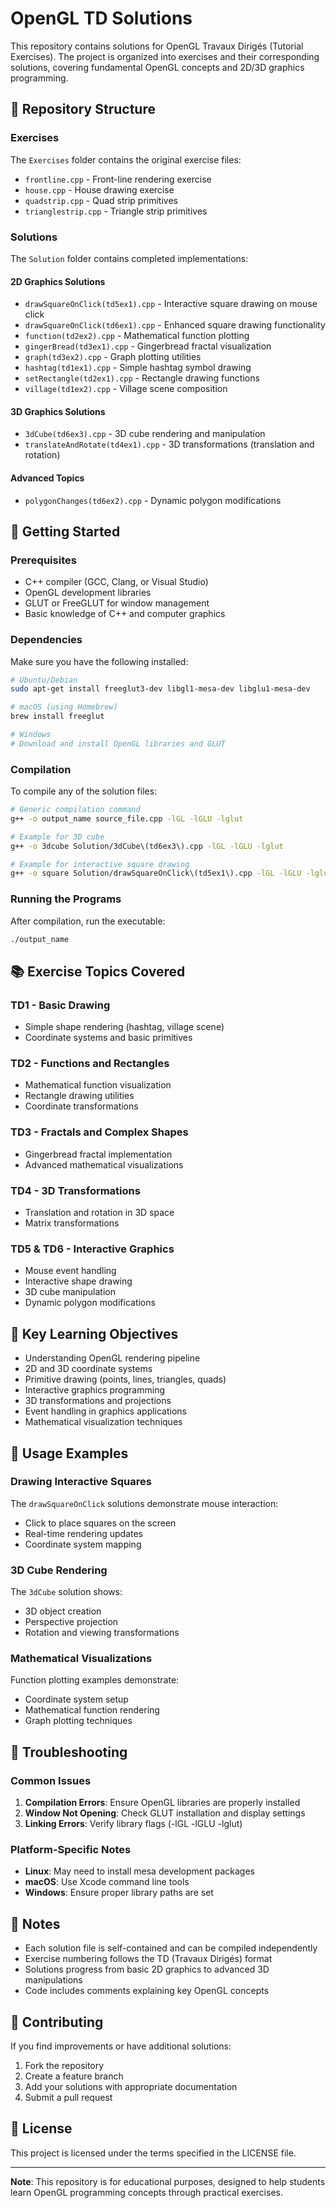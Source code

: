 # OpenGL TD Solutions

This repository contains solutions for OpenGL Travaux Dirigés (Tutorial Exercises). The project is organized into exercises and their corresponding solutions, covering fundamental OpenGL concepts and 2D/3D graphics programming.

## 📁 Repository Structure

### Exercises
The `Exercises` folder contains the original exercise files:
- `frontline.cpp` - Front-line rendering exercise
- `house.cpp` - House drawing exercise
- `quadstrip.cpp` - Quad strip primitives
- `trianglestrip.cpp` - Triangle strip primitives

### Solutions
The `Solution` folder contains completed implementations:

#### 2D Graphics Solutions
- `drawSquareOnClick(td5ex1).cpp` - Interactive square drawing on mouse click
- `drawSquareOnClick(td6ex1).cpp` - Enhanced square drawing functionality
- `function(td2ex2).cpp` - Mathematical function plotting
- `gingerBread(td3ex1).cpp` - Gingerbread fractal visualization
- `graph(td3ex2).cpp` - Graph plotting utilities
- `hashtag(td1ex1).cpp` - Simple hashtag symbol drawing
- `setRectangle(td2ex1).cpp` - Rectangle drawing functions
- `village(td1ex2).cpp` - Village scene composition

#### 3D Graphics Solutions
- `3dCube(td6ex3).cpp` - 3D cube rendering and manipulation
- `translateAndRotate(td4ex1).cpp` - 3D transformations (translation and rotation)

#### Advanced Topics
- `polygonChanges(td6ex2).cpp` - Dynamic polygon modifications

## 🚀 Getting Started

### Prerequisites
- C++ compiler (GCC, Clang, or Visual Studio)
- OpenGL development libraries
- GLUT or FreeGLUT for window management
- Basic knowledge of C++ and computer graphics

### Dependencies
Make sure you have the following installed:
```bash
# Ubuntu/Debian
sudo apt-get install freeglut3-dev libgl1-mesa-dev libglu1-mesa-dev

# macOS (using Homebrew)
brew install freeglut

# Windows
# Download and install OpenGL libraries and GLUT
```

### Compilation
To compile any of the solution files:

```bash
# Generic compilation command
g++ -o output_name source_file.cpp -lGL -lGLU -lglut

# Example for 3D cube
g++ -o 3dcube Solution/3dCube\(td6ex3\).cpp -lGL -lGLU -lglut

# Example for interactive square drawing
g++ -o square Solution/drawSquareOnClick\(td5ex1\).cpp -lGL -lGLU -lglut
```

### Running the Programs
After compilation, run the executable:
```bash
./output_name
```

## 📚 Exercise Topics Covered

### TD1 - Basic Drawing
- Simple shape rendering (hashtag, village scene)
- Coordinate systems and basic primitives

### TD2 - Functions and Rectangles
- Mathematical function visualization
- Rectangle drawing utilities
- Coordinate transformations

### TD3 - Fractals and Complex Shapes
- Gingerbread fractal implementation
- Advanced mathematical visualizations

### TD4 - 3D Transformations
- Translation and rotation in 3D space
- Matrix transformations

### TD5 & TD6 - Interactive Graphics
- Mouse event handling
- Interactive shape drawing
- 3D cube manipulation
- Dynamic polygon modifications

## 🎯 Key Learning Objectives

- Understanding OpenGL rendering pipeline
- 2D and 3D coordinate systems
- Primitive drawing (points, lines, triangles, quads)
- Interactive graphics programming
- 3D transformations and projections
- Event handling in graphics applications
- Mathematical visualization techniques

## 📖 Usage Examples

### Drawing Interactive Squares
The `drawSquareOnClick` solutions demonstrate mouse interaction:
- Click to place squares on the screen
- Real-time rendering updates
- Coordinate system mapping

### 3D Cube Rendering
The `3dCube` solution shows:
- 3D object creation
- Perspective projection
- Rotation and viewing transformations

### Mathematical Visualizations
Function plotting examples demonstrate:
- Coordinate system setup
- Mathematical function rendering
- Graph plotting techniques

## 🔧 Troubleshooting

### Common Issues
1. **Compilation Errors**: Ensure OpenGL libraries are properly installed
2. **Window Not Opening**: Check GLUT installation and display settings
3. **Linking Errors**: Verify library flags (-lGL -lGLU -lglut)

### Platform-Specific Notes
- **Linux**: May need to install mesa development packages
- **macOS**: Use Xcode command line tools
- **Windows**: Ensure proper library paths are set

## 📝 Notes

- Each solution file is self-contained and can be compiled independently
- Exercise numbering follows the TD (Travaux Dirigés) format
- Solutions progress from basic 2D graphics to advanced 3D manipulations
- Code includes comments explaining key OpenGL concepts

## 🤝 Contributing

If you find improvements or have additional solutions:
1. Fork the repository
2. Create a feature branch
3. Add your solutions with appropriate documentation
4. Submit a pull request

## 📄 License

This project is licensed under the terms specified in the LICENSE file.

---

**Note**: This repository is for educational purposes, designed to help students learn OpenGL programming concepts through practical exercises.